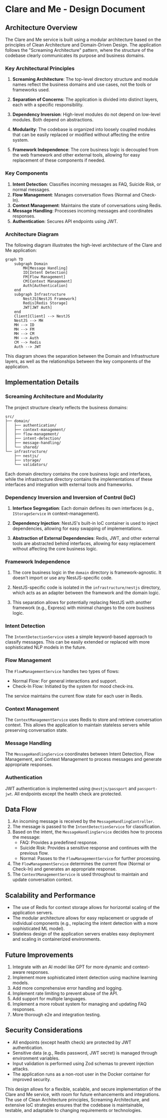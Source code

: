 # Clare and Me - Design Document

## Architecture Overview

The Clare and Me service is built using a modular architecture based on the principles of Clean Architecture and Domain-Driven Design. The application follows the "Screaming Architecture" pattern, where the structure of the codebase clearly communicates its purpose and business domains.

### Key Architectural Principles

1. **Screaming Architecture**: The top-level directory structure and module names reflect the business domains and use cases, not the tools or frameworks used.

2. **Separation of Concerns**: The application is divided into distinct layers, each with a specific responsibility.

3. **Dependency Inversion**: High-level modules do not depend on low-level modules. Both depend on abstractions.

4. **Modularity**: The codebase is organized into loosely coupled modules that can be easily replaced or modified without affecting the entire system.

5. **Framework Independence**: The core business logic is decoupled from the web framework and other external tools, allowing for easy replacement of these components if needed.

### Key Components

1. **Intent Detection**: Classifies incoming messages as FAQ, Suicide Risk, or normal messages.
2. **Flow Management**: Manages conversation flows (Normal and Check-In).
3. **Context Management**: Maintains the state of conversations using Redis.
4. **Message Handling**: Processes incoming messages and coordinates responses.
5. **Authentication**: Secures API endpoints using JWT.

### Architecture Diagram

The following diagram illustrates the high-level architecture of the Clare and Me application:

```mermaid
graph TD
    subgraph Domain
        MH[Message Handling]
        ID[Intent Detection]
        FM[Flow Management]
        CM[Context Management]
        Auth[Authentication]
    end
    subgraph Infrastructure
        NestJS[NestJS Framework]
        Redis[Redis Storage]
        JWT[JWT Auth]
    end
    Client[Client] --> NestJS
    NestJS --> MH
    MH --> ID
    MH --> FM
    MH --> CM
    MH --> Auth
    CM --> Redis
    Auth --> JWT
```

This diagram shows the separation between the Domain and Infrastructure layers, as well as the relationships between the key components of the application.

## Implementation Details

### Screaming Architecture and Modularity

The project structure clearly reflects the business domains:

```
src/
├── domain/
│   ├── authentication/
│   ├── context-management/
│   ├── flow-management/
│   ├── intent-detection/
│   ├── message-handling/
│   └── shared/
└── infrastructure/
    ├── nestjs/
    ├── storage/
    └── validators/
```

Each domain directory contains the core business logic and interfaces, while the infrastructure directory contains the implementations of these interfaces and integration with external tools and frameworks.

### Dependency Inversion and Inversion of Control (IoC)

1. **Interface Segregation**: Each domain defines its own interfaces (e.g., `IStorageService` in context-management).

2. **Dependency Injection**: NestJS's built-in IoC container is used to inject dependencies, allowing for easy swapping of implementations.

3. **Abstraction of External Dependencies**: Redis, JWT, and other external tools are abstracted behind interfaces, allowing for easy replacement without affecting the core business logic.

### Framework Independence

1. The core business logic in the `domain` directory is framework-agnostic. It doesn't import or use any NestJS-specific code.

2. NestJS-specific code is isolated in the `infrastructure/nestjs` directory, which acts as an adapter between the framework and the domain logic.

3. This separation allows for potentially replacing NestJS with another framework (e.g., Express) with minimal changes to the core business logic.

### Intent Detection

The `IntentDetectionService` uses a simple keyword-based approach to classify messages. This can be easily extended or replaced with more sophisticated NLP models in the future.

### Flow Management

The `FlowManagementService` handles two types of flows:
- Normal Flow: For general interactions and support.
- Check-In Flow: Initiated by the system for mood check-ins.

The service maintains the current flow state for each user in Redis.

### Context Management

The `ContextManagementService` uses Redis to store and retrieve conversation context. This allows the application to maintain stateless servers while preserving conversation state.

### Message Handling

The `MessageHandlingService` coordinates between Intent Detection, Flow Management, and Context Management to process messages and generate appropriate responses.

### Authentication

JWT authentication is implemented using `@nestjs/passport` and `passport-jwt`. All endpoints except the health check are protected.

## Data Flow

1. An incoming message is received by the `MessageHandlingController`.
2. The message is passed to the `IntentDetectionService` for classification.
3. Based on the intent, the `MessageHandlingService` decides how to process the message:
   - FAQ: Provides a predefined response.
   - Suicide Risk: Provides a sensitive response and continues with the previous flow.
   - Normal: Passes to the `FlowManagementService` for further processing.
4. The `FlowManagementService` determines the current flow (Normal or Check-In) and generates an appropriate response.
5. The `ContextManagementService` is used throughout to maintain and update conversation context.

## Scalability and Performance

- The use of Redis for context storage allows for horizontal scaling of the application servers.
- The modular architecture allows for easy replacement or upgrade of individual components (e.g., replacing the intent detection with a more sophisticated ML model).
- Stateless design of the application servers enables easy deployment and scaling in containerized environments.

## Future Improvements

1. Integrate with an AI model like GPT for more dynamic and context-aware responses.
2. Implement more sophisticated intent detection using machine learning models.
3. Add more comprehensive error handling and logging.
4. Implement rate limiting to prevent abuse of the API.
5. Add support for multiple languages.
6. Implement a more robust system for managing and updating FAQ responses.
7. More thorough e2e and integration testing.

## Security Considerations

- All endpoints (except health check) are protected by JWT authentication.
- Sensitive data (e.g., Redis password, JWT secret) is managed through environment variables.
- Input validation is performed using Zod schemas to prevent injection attacks.
- The application runs as a non-root user in the Docker container for improved security.

This design allows for a flexible, scalable, and secure implementation of the Clare and Me service, with room for future enhancements and integrations. The use of Clean Architecture principles, Screaming Architecture, and extensive IoC strategies ensures that the codebase is maintainable, testable, and adaptable to changing requirements or technologies.
